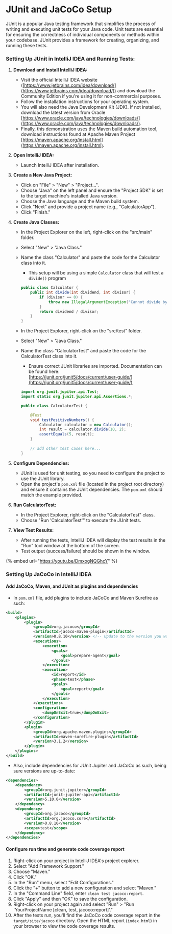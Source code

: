 # JUnit and JaCoCo Setup

JUnit is a popular Java testing framework that simplifies the process of writing and executing unit tests for your Java code. Unit tests are essential for ensuring the correctness of individual components or methods within your codebase. JUnit provides a framework for creating, organizing, and running these tests.

### **Setting Up JUnit in IntelliJ IDEA and Running Tests:**

1. **Download and Install IntelliJ IDEA:**
   * Visit the official IntelliJ IDEA website ([https://www.jetbrains.com/idea/download/](https://www.jetbrains.com/idea/download/)) and download the Community Edition if you're using it for non-commercial purposes.
   * Follow the installation instructions for your operating system.
   * You will also need the Java Development Kit (JDK). If not installed, download the latest version from Oracle [https://www.oracle.com/java/technologies/downloads/](https://www.oracle.com/java/technologies/downloads/).
   * Finally, this demonstration uses the Maven build automation tool, download instructions found at Apache Maven Project [https://maven.apache.org/install.html](https://maven.apache.org/install.html).
2. **Open IntelliJ IDEA:**
   * Launch IntelliJ IDEA after installation.
3. **Create a New Java Project:**
   * Click on "File" > "New" > "Project...".
   * Choose "Java" on the left panel and ensure the "Project SDK" is set to the target machine's installed Java version.
   * Choose the Java language and the Maven build system.
   * Click "Next" and provide a project name (e.g., "CalculatorApp").
   * Click "Finish."
4. **Create Java Classes:**
   * In the Project Explorer on the left, right-click on the "src/main" folder.
   * Select "New" > "Java Class."
   *   Name the class "Calculator" and paste the code for the Calculator class into it.

       * This setup will be using a simple `Calculator` class that will test a `divide()` program

       ```java
       public class Calculator {
           public int divide(int dividend, int divisor) {
               if (divisor == 0) {
                   throw new IllegalArgumentException("Cannot divide by zero");
               }
               return dividend / divisor;
           }
       }
       ```
   * In the Project Explorer, right-click on the "src/test" folder.
   * Select "New" > "Java Class."
   *   Name the class "CalculatorTest" and paste the code for the CalculatorTest class into it.

       * Ensure correct JUnit libraries are imported. Documentation can be found here:\
         [https://junit.org/junit5/docs/current/user-guide/](https://junit.org/junit5/docs/current/user-guide/)

       ```java
       import org.junit.jupiter.api.Test;
       import static org.junit.jupiter.api.Assertions.*;

       public class CalculatorTest {

           @Test
           void testPositiveNumbers() {
               Calculator calculator = new Calculator();
               int result = calculator.divide(10, 2);
               assertEquals(5, result);
           }
           
           // add other test cases here...
       }
       ```
5. **Configure Dependencies:**
   * JUnit is used for unit testing, so you need to configure the project to use the JUnit library.
   * Open the project's `pom.xml` file (located in the project root directory) and ensure it contains the JUnit dependencies. The `pom.xml` should match the example provided.
6. **Run CalculatorTest:**
   * In the Project Explorer, right-click on the "CalculatorTest" class.
   * Choose "Run 'CalculatorTest'" to execute the JUnit tests.
7.  **View Test Results:**

    * After running the tests, IntelliJ IDEA will display the test results in the "Run" tool window at the bottom of the screen.
    * Test output (success/failure) should be shown in the window.



{% embed url="https://youtu.be/DmxogNQGhcY" %}

### Setting Up JaCoCo in IntelliJ IDEA

#### Add JaCoCo, Maven, and JUnit as plugins and dependencies

* In `pom.xml` file, add plugins to include JaCoCo and Maven Surefire as such:

```xml
<build>
    <plugins>
        <plugin>
            <groupId>org.jacoco</groupId>
            <artifactId>jacoco-maven-plugin</artifactId>
            <version>0.8.10</version> <!-- Update to the version you want to use -->
            <executions>
                <execution>
                    <goals>
                        <goal>prepare-agent</goal>
                    </goals>
                </execution>
                <execution>
                    <id>report</id>
                    <phase>test</phase>
                    <goals>
                        <goal>report</goal>
                    </goals>
                </execution>
            </executions>
            <configuration>
                <dumpOnExit>true</dumpOnExit>
            </configuration>
        </plugin>
        <plugin>
            <groupId>org.apache.maven.plugins</groupId>
            <artifactId>maven-surefire-plugin</artifactId>
            <version>3.1.2</version>
        </plugin>
    </plugins>
</build>
```

* Also, include dependencies for JUnit Jupiter and JaCoCo as such, being sure versions are up-to-date:

```xml
<dependencies>
    <dependency>
        <groupId>org.junit.jupiter</groupId>
        <artifactId>junit-jupiter-api</artifactId>
        <version>5.10.0</version>
    </dependency>
    <dependency>
        <groupId>org.jacoco</groupId>
        <artifactId>org.jacoco.core</artifactId>
        <version>0.8.10</version>
        <scope>test</scope>
    </dependency>
</dependencies>
```

#### Configure run time and generate code coverage report

1. Right-click on your project in IntelliJ IDEA's project explorer.
2. Select "Add Framework Support."
3. Choose "Maven."
4. Click "OK."
5. In the "Run" menu, select "Edit Configurations."
6. Click the "+" button to add a new configuration and select "Maven."
7. In the "Command Line" field, enter `clean test jacoco:report`.
8. Click "Apply" and then "OK" to save the configuration.
9. Right-click on your project again and select "Run" > "Run 'YourProjectName \[clean, test, jacoco:report]'."
10. After the tests run, you'll find the JaCoCo code coverage report in the `target/site/jacoco` directory. Open the HTML report (`index.html`) in your browser to view the code coverage results.
